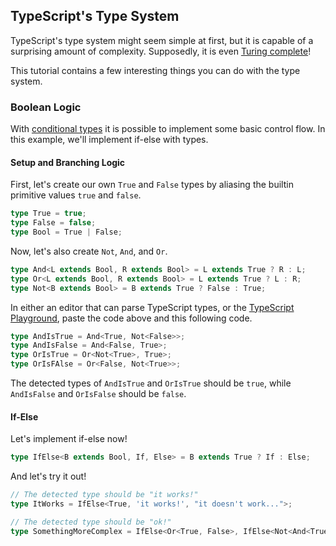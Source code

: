 ## TypeScript's Type System

TypeScript's type system might seem simple at first, but it is capable of a
surprising amount of complexity. Supposedly, it is even
[Turing complete](https://github.com/microsoft/TypeScript/issues/14833)!

This tutorial contains a few interesting things you can do with the type system.

### Boolean Logic

With [conditional types](https://www.typescriptlang.org/docs/handbook/2/conditional-types.html)
it is possible to implement some basic control flow. In this example, we'll implement if-else
with types.

#### Setup and Branching Logic

First, let's create our own `True` and `False` types by aliasing the builtin primitive
values `true` and `false`.

```typescript
type True = true;
type False = false;
type Bool = True | False;
```

Now, let's also create `Not`, `And`, and `Or`.

```typescript
type And<L extends Bool, R extends Bool> = L extends True ? R : L;
type Or<L extends Bool, R extends Bool> = L extends True ? L : R;
type Not<B extends Bool> = B extends True ? False : True;
```

In either an editor that can parse TypeScript types, or the
[TypeScript Playground](https://www.typescriptlang.org/play), paste the
code above and this following code.
```typescript
type AndIsTrue = And<True, Not<False>>;
type AndIsFalse = And<False, True>;
type OrIsTrue = Or<Not<True>, True>;
type OrIsFAlse = Or<False, Not<True>>;
```

The detected types of `AndIsTrue` and `OrIsTrue` should be `true`, while
`AndIsFalse` and `OrIsFalse` should be `false`.

#### If-Else

Let's implement if-else now!

```typescript
type IfElse<B extends Bool, If, Else> = B extends True ? If : Else;
```

And let's try it out!

```typescript
// The detected type should be "it works!"
type ItWorks = IfElse<True, 'it works!', "it doesn't work...">;

// The detected type should be "ok!"
type SomethingMoreComplex = IfElse<Or<True, False>, IfElse<Not<And<True, Not<True>>>, 'ok!', undefined>, null>;
```
